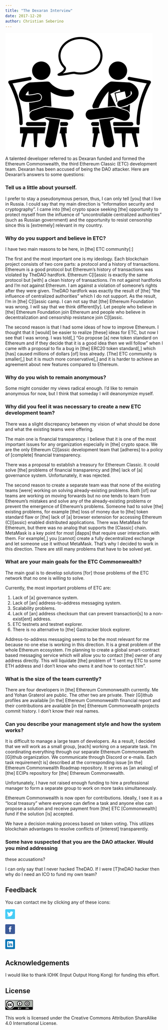 ```yaml
---
title: "The Dexaran Interview"
date: 2017-12-20
author: Christian Seberino
---
```


![](./0*S4o61tqy6dzM-ntU.png)

A talented developer referred to as Dexaran funded and formed the Ethereum
Commonwealth, the third Ethereum Classic (ETC) development team. Dexaran has
been accused of being the DAO attacker. Here are Dexaran’s answers to some
questions:

### Tell us a little about yourself.

I prefer to stay a pseudonymous person, thus, I can only tell [you] that I live
in Russia. I could say that my main direction is “information security and
cryptography”. I came into [the] crypto space seeking [the] opportunity to
protect myself from the influence of “uncontrollable centralized authorities”
(such as Russian government) and the opportunity to resist censorship since this
is [extremely] relevant in my country.

### Why do you support and believe in ETC?

I have two main reasons to be here, in [the] ETC community[:]

The first and the most important one is my ideology. Each blockchain project
consists of two core parts: a protocol and a history of transactions. Ethereum
is a good protocol but Ethereum’s history of transactions was violated by TheDAO
hardfork. Ethereum C[l]assic is exactly the same protocol but [with] a clean
history of transactions. I’m not against hardforks and I’m not against Ethereum.
I am against a violation of someone’s rights after they were given. TheDAO
hardfork was exactly the result of [the] “the influence of centralized
authorities” which I do not support. As the result, I’m in [the] C[l]assic camp.
I can not say that [the] Ethereum Foundation was wrong. I will say that we think
different[ly]. Let people who believe in [the] Ethereum Foundation join Ethereum
and people who believe in decentralization and censorship resistance join
C[l]assic.

The second reason is that I had some ideas of how to improve Ethereum. I thought
that it [would] be easier to realize [these] ideas for ETC, but now I see that I
was wrong. I was told[,] “Go propose [a] new token standard on Ethereum and if
they decide that it is a good idea then we will follow” when I came with a
proposal to fix a bug in [the] ERC20 token standard[,] which [has] caused
millions of dollars [of] loss already. [The] ETC community is smaller[,] but it
is much more conservative[,] and it is harder to achieve an agreement about new
features compared to Ethereum.

### Why do you wish to remain anonymous?

Some might consider my views radical enough. I’d like to remain anonymous for
now, but I think that someday I will deanonymize myself.

### Why did you feel it was necessary to create a new ETC development team?

There was a slight discrepancy between my vision of what should be done and what
the existing teams were offering.

The main one is financial transparency. I believe that it is one of the most
important issues for any organization especially in [the] crypto space. We are
the only Ethereum C[l]assic development team that [adheres] to a policy of
[complete] financial transparency.

There was a proposal to establish a treasury for Ethereum Classic. It could
solve [the] problems of financial transparency and [the] lack of [a] governance
system. Unfortunately, it was rejected.

The second reason to create a separate team was that none of the existing teams
[were] working on solving already-existing problems. Both [of] our teams are
working on moving forwards but no one tends to learn from Ethereum’s mistakes
and solve any of the already-existing problems or prevent the emergence of
Ethereum’s problems. Someone had to solve [the] existing problems, for example
[the] loss of money due to [the] token standard flaw or [the] lack of [a]
browser extension for accessing Ethereum (C[l]assic) enabled distributed
applications. There was MetaMask for Ethereum, but there was no analog that
supports the [Classic] chain. MetaMask is a key point for most [dapps] that
require user interaction with them. For example[,] you [cannot] create a fully
decentralized exchange and let someone use it without MetaMask. That’s why I
decided to work in this direction. There are still many problems that have to be
solved yet.

### What are your main goals for the ETC Commonwealth?

The main goal is to develop solutions [for] those problems of the ETC network
that no one is willing to solve.

Currently, the most important problems of ETC are:

1.  Lack of [a] governance system.
1.  Lack of [an] address-to-address messaging system.
1.  Scalability problems.
1.  Lack of [an] address checksum that can prevent transaction[s] to a
non-exist[ent] address.
1.  ETC testnets and testnet explorer.
1.  There is no alternative to [the] Gastracker block explorer.

Address-to-address messaging seems to be the most relevant for me because no one
else is working in this direction. It is a great problem of the whole Ethereum
ecosystem. I’m planning to create a global smart-contract based messaging
service which will allow you to contact [the] owner of any address directly.
This will liquidate [the] problem of “I sent my ETC to some ETH address and I
don’t know who owns it and how to contact him”.

### What is the size of the team currently?

There are four developers in [the] Ethereum Commonwealth currently. Me and Yohan
Graterol are public. The other two are private. Their [G]ithub profiles are
available [in the] Ethereum Commonwealth financial report and their
contributions are available [in the] Ethereum Commonwealth projects commit
history. I don’t know their real names.

### Can you describe your management style and how the system works?

It is difficult to manage a large team of developers. As a result, I decided
that we will work as a small group, [each] working on a separate task. I’m
coordinating everything through our separate Ethereum Commonwealth [G]ithub
organization. We communicate through Discord or e-mails. Each task requiremen[t
is] described at the corresponding issue [in the] Ethereum Commonwealth Roadmap
repository. It serves as [an analog] of [the] ECIPs repository for [the]
Ethereum Commonwealth.

Unfortunately, I have not raised enough funding to hire a professional manager
to form a separate group to work on more tasks simultaneously.

Ethereum Commonwealth is now open for contributions. Ideally, I see it as a
“local treasury” where everyone can define a task and anyone else can propose a
solution and receive payment from [the] ETC [Commonwealth] fund if the solution
[is] accepted.

We have a decision making process based on token voting. This utilizes
blockchain advantages to resolve conflicts of [interest] transparently.

### Some have suspected that you are the DAO attacker. Would you mind addressing
these accusations?

I can only say that I never hacked TheDAO. If I were [T]heDAO hacker then why do I
need an ICO to fund my own team?

## Feedback

You can contact me by clicking any of these icons:

![](./0*eoFC6QOWZ--bCngK.png)

![](./0*i3CwTFEKUnKYHMf0.png)

![](./0*HQj6HSHxE7pkIBjk.png)

## Acknowledgements

I would like to thank IOHK (Input Output Hong Kong) for funding this effort.

## License

![](./0*hocpUZXBcjzNJeQ2.png)

This work is licensed under the Creative Commons Attribution ShareAlike 4.0
International License.
